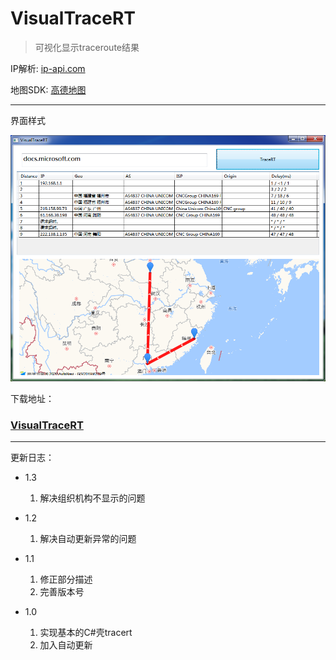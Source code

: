﻿# VisualTraceRT

> 可视化显示traceroute结果

IP解析: [ip-api.com](http://ip-api.com)

地图SDK: [高德地图](https://lbs.amap.com/)

---

界面样式

![sample](./view.png)

下载地址：

### [VisualTraceRT](https://injectrl.github.io/VisualTraceRT/VisualTraceRT.exe)

---

更新日志：

- 1.3

	1. 解决组织机构不显示的问题

- 1.2

	1. 解决自动更新异常的问题

- 1.1

	1. 修正部分描述
	2. 完善版本号

- 1.0

	1. 实现基本的C#壳tracert
	2. 加入自动更新